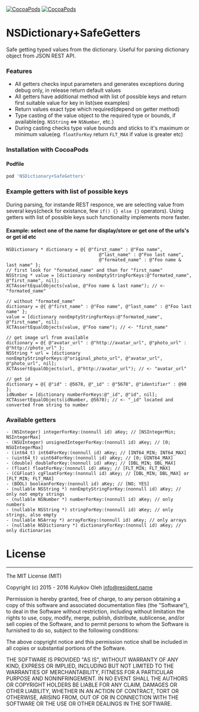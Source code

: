 [![CocoaPods](https://img.shields.io/cocoapods/p/NSDictionary+SafeGetters.svg?style=flat)](https://cocoapods.org/pods/NSDictionary+SafeGetters)
[![CocoaPods](https://img.shields.io/cocoapods/v/NSDictionary+SafeGetters.svg?style=flat)](https://cocoapods.org/pods/NSDictionary+SafeGetters)


# NSDictionary+SafeGetters
Safe getting typed values from the dictionary. Useful for parsing dictionary object from JSON REST API.


### Features
- All getters checks input parameters and generates exceptions during debug only, in release return default values
- All getters have additional method with list of possible keys and return first suitable value for key in list(see examples)
- Return values exact type which required(depend on getter method)
- Type casting of the value object to the required type or bounds, if available(eg. ```NSString``` <=> ```NSNumber```, etc.)
- During casting checks type value bounds and sticks to it's maximum or minimum value(eg. ```floatForKey``` return ```FLT_MAX``` if value is greater etc)


### Installation with CocoaPods
#### Podfile
```ruby
pod 'NSDictionary+SafeGetters'
```

### Example getters with list of possible keys
During parsing, for instande REST responce, we are selecting value from several keys(check for existance, few ```if() {} else {}``` operators). Using getters with list of possible keys such functionality implements more faster.
#### Example: select one of the name for display/store or get one of the urls's or get id etc
```obj-c
NSDictionary * dictionary = @{ @"first_name" : @"Foo name",
								   @"last_name" : @"Foo last name",
								   @"formated_name" : @"Foo name & last name" };
// first look for "formated_name" and than for "first_name"
NSString * value = [dictionary nonEmptyStringForKeys:@"formated_name", @"first_name", nil];
XCTAssertEqualObjects(value, @"Foo name & last name"); // <- "formated_name"

// without "formated_name"
dictionary = @{ @"first_name" : @"Foo name", @"last_name" : @"Foo last name" };
value = [dictionary nonEmptyStringForKeys:@"formated_name", @"first_name", nil];
XCTAssertEqualObjects(value, @"Foo name"); // <- "first_name"

// get image url from available
dictionary = @{ @"avatar_url" : @"http://avatar_url", @"photo_url" : @"http://photo_url" };
NSString * url = [dictionary nonEmptyStringForKeys:@"original_photo_url", @"avatar_url", @"photo_url", nil];
XCTAssertEqualObjects(url, @"http://avatar_url"); // <- "avatar_url"

// get id
dictionary = @{ @"id" : @5678, @"_id" : @"5678", @"identifier" : @90 };
idNumber = [dictionary numberForKeys:@"_id", @"id", nil];
XCTAssertEqualObjects(idNumber, @5678); // <- "_id" located and converted from string to number
```


### Available getters
```obj-c
- (NSInteger) integerForKey:(nonnull id) aKey; // [NSIntegerMin; NSIntegerMax]
- (NSUInteger) unsignedIntegerForKey:(nonnull id) aKey; // [0; NSUIntegerMax]
- (int64_t) int64ForKey:(nonnull id) aKey; // [INT64_MIN; INT64_MAX]
- (uint64_t) uint64ForKey:(nonnull id) aKey; // [0; UINT64_MAX]
- (double) doubleForKey:(nonnull id) aKey; // [DBL_MIN; DBL_MAX]
- (float) floatForKey:(nonnull id) aKey; // [FLT_MIN; FLT_MAX]
- (CGFloat) cgFloatForKey:(nonnull id) aKey; // [DBL_MIN; DBL_MAX] or [FLT_MIN; FLT_MAX]
- (BOOL) booleanForKey:(nonnull id) aKey; // [NO; YES]
- (nullable NSString *) nonEmptyStringForKey:(nonnull id) aKey; // only not empty strings
- (nullable NSNumber *) numberForKey:(nonnull id) aKey; // only numbers
- (nullable NSString *) stringForKey:(nonnull id) aKey; // only strings, also empty
- (nullable NSArray *) arrayForKey:(nonnull id) aKey; // only arrays
- (nullable NSDictionary *) dictionaryForKey:(nonnull id) aKey; // only dictionaries
```


# License
---------

The MIT License (MIT)

Copyright (c) 2015 - 2016 Kulykov Oleh <info@resident.name>

Permission is hereby granted, free of charge, to any person obtaining a copy
of this software and associated documentation files (the "Software"), to deal
in the Software without restriction, including without limitation the rights
to use, copy, modify, merge, publish, distribute, sublicense, and/or sell
copies of the Software, and to permit persons to whom the Software is
furnished to do so, subject to the following conditions:

The above copyright notice and this permission notice shall be included in
all copies or substantial portions of the Software.

THE SOFTWARE IS PROVIDED "AS IS", WITHOUT WARRANTY OF ANY KIND, EXPRESS OR
IMPLIED, INCLUDING BUT NOT LIMITED TO THE WARRANTIES OF MERCHANTABILITY,
FITNESS FOR A PARTICULAR PURPOSE AND NONINFRINGEMENT. IN NO EVENT SHALL THE
AUTHORS OR COPYRIGHT HOLDERS BE LIABLE FOR ANY CLAIM, DAMAGES OR OTHER
LIABILITY, WHETHER IN AN ACTION OF CONTRACT, TORT OR OTHERWISE, ARISING FROM,
OUT OF OR IN CONNECTION WITH THE SOFTWARE OR THE USE OR OTHER DEALINGS IN
THE SOFTWARE.
